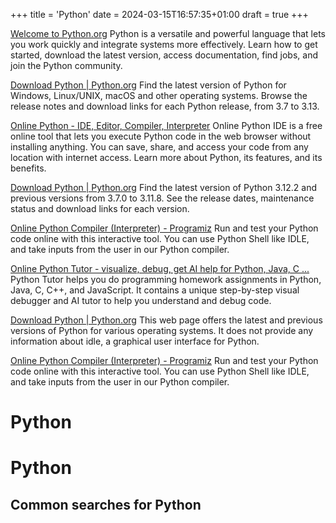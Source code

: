 +++
title = 'Python'
date = 2024-03-15T16:57:35+01:00
draft = true
+++

[Welcome to Python.org](https://www.python.org/)
Python is a versatile and powerful language that lets you work quickly and integrate systems more effectively. Learn how to get started, download the latest version, access documentation, find jobs, and join the Python community.

[Download Python | Python.org](https://www.python.org/downloads/)
Find the latest version of Python for Windows, Linux/UNIX, macOS and other operating systems. Browse the release notes and download links for each Python release, from 3.7 to 3.13.

[Online Python - IDE, Editor, Compiler, Interpreter](https://www.online-python.com/)
Online Python IDE is a free online tool that lets you execute Python code in the web browser without installing anything. You can save, share, and access your code from any location with internet access. Learn more about Python, its features, and its benefits.

[Download Python | Python.org](https://www.python.org/downloads/)
Find the latest version of Python 3.12.2 and previous versions from 3.7.0 to 3.11.8. See the release dates, maintenance status and download links for each version.

[Online Python Compiler (Interpreter) - Programiz](https://www.programiz.com/python-programming/online-compiler/)
Run and test your Python code online with this interactive tool. You can use Python Shell like IDLE, and take inputs from the user in our Python compiler.

[Online Python Tutor - visualize, debug, get AI help for Python, Java, C ...](https://pythontutor.com/)
Python Tutor helps you do programming homework assignments in Python, Java, C, C++, and JavaScript. It contains a unique step-by-step visual debugger and AI tutor to help you understand and debug code.

[Download Python | Python.org](https://www.python.org/downloads/)
This web page offers the latest and previous versions of Python for various operating systems. It does not provide any information about idle, a graphical user interface for Python.

[Online Python Compiler (Interpreter) - Programiz](https://www.programiz.com/python-programming/online-compiler/)
Run and test your Python code online with this interactive tool. You can use Python Shell like IDLE, and take inputs from the user in our Python compiler.

Python
======

# Python

## Common searches for Python
